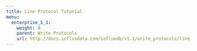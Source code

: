 ```yaml
---
title: Line Protocol Tutorial
menu:
  enterprise_1_1:
    weight: 0
    parent: Write Protocols
    url: http://docs.influxdata.com/influxdb/v1.1/write_protocols/line_protocol_tutorial/
---
```

